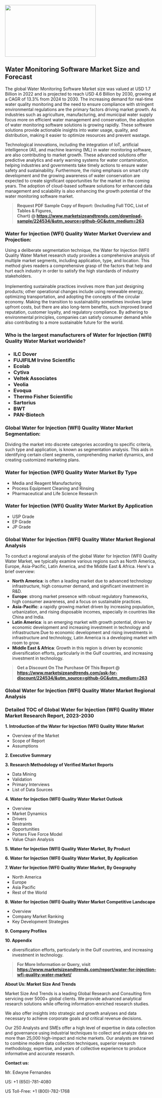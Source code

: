 <p><img class="alignnone size-medium wp-image-20088" src="https://ffe5etoiles.com/wp-content/uploads/2024/12/MST1-300x171.png" alt="" width="300" height="171" /></p><h2>Water Monitoring Software Market Size and Forecast</h2><p>The global Water Monitoring Software Market size was valued at USD 1.7 Billion in 2022 and is projected to reach USD 4.6 Billion by 2030, growing at a CAGR of 13.3% from 2024 to 2030. The increasing demand for real-time water quality monitoring and the need to ensure compliance with stringent environmental regulations are the primary factors driving market growth. As industries such as agriculture, manufacturing, and municipal water supply focus more on efficient water management and conservation, the adoption of water monitoring software solutions is growing rapidly. These software solutions provide actionable insights into water usage, quality, and distribution, making it easier to optimize resources and prevent wastage.</p><p>Technological innovations, including the integration of IoT, artificial intelligence (AI), and machine learning (ML) in water monitoring software, are also contributing to market growth. These advanced solutions offer predictive analytics and early warning systems for water contamination, helping industries and governments take timely actions to ensure water safety and sustainability. Furthermore, the rising emphasis on smart city development and the growing awareness of water conservation are expected to create significant opportunities for the market in the coming years. The adoption of cloud-based software solutions for enhanced data management and scalability is also enhancing the growth potential of the water monitoring software market.</p></p><blockquote id="" class=""><strong>Request PDF Sample Copy of Report: (Including Full TOC, List of Tables &amp; Figures, Chart)&nbsp;@&nbsp;<strong><a href="https://www.marketsizeandtrends.com/download-sample/224534/&utm_source=github-GC&utm_medium=263" target="_blank">https://www.marketsizeandtrends.com/download-sample/224534/&utm_source=github-GC&utm_medium=263</a></strong></strong></blockquote><h3 id="" class="">Water for Injection (WFI) Quality Water Market&nbsp;Overview and Projection:</h3><p id="" class="">Using a deliberate segmentation technique, the Water for Injection (WFI) Quality Water Market research study provides a comprehensive analysis of multiple market segments, including application, type, and location. This method gives readers a comprehensive grasp of the factors that help and hurt each industry in order to satisfy the high standards of industry stakeholders. <br /> <br />Implementing sustainable practices involves more than just designing products; other operational changes include using renewable energy, optimizing transportation, and adopting the concepts of the circular economy. Making the transition to sustainability sometimes involves large upfront costs, but there are also long-term benefits, such improved brand reputation, customer loyalty, and regulatory compliance. By adhering to environmental principles, companies can satisfy consumer demand while also contributing to a more sustainable future for the world.</p><h3 id="" class="">Who is the largest manufacturers of&nbsp;Water for Injection (WFI) Quality Water Market worldwide?</h3><h3 class=""><p><ul><li>ILC Dover </li><li> FUJIFILM Irvine Scientific </li><li> Ecolab </li><li> Cytiva </li><li> Veltek Associates </li><li> Veolia </li><li> Evoqua </li><li> Thermo Fisher Scientific </li><li> Sartorius </li><li> BWT </li><li> PAN-Biotech</li></ul></p></h3><h3 id="" class="">Global&nbsp;Water for Injection (WFI) Quality Water Market Segmentation:</h3><p id="" class="">Dividing the market into discrete categories according to specific criteria, such type and application, is known as segmentation analysis. This aids in identifying certain client segments, comprehending market dynamics, and creating customized marketing plans.</p><h3 id="" class="">Water for Injection (WFI) Quality Water Market&nbsp;By Type</h3><p><p><ul><li>Media and Reagent Manufacturing</li><li> Process Equipment Cleaning and Rinsing</li><li> Pharmaceutical and Life Science Research</p></li></ul></p></p><h3 id="" class="">Water for Injection (WFI) Quality Water Market&nbsp;By Application</h3><p class=""><p><ul><li>USP Grade</li><li> EP Grade</li><li> JP Grade</li></ul></p></p><h3 id="" class="">Global Water for Injection (WFI) Quality Water Market Regional Analysis</h3><p id="" class="">To conduct a regional analysis of the global Water for Injection (WFI) Quality Water Market, we typically examine various regions such as North America, Europe, Asia-Pacific, Latin America, and the Middle East &amp; Africa. Here's a brief overview:</p><ul><li><strong>North America</strong>: is often a leading market due to advanced technology infrastructure, high consumer demand, and significant investment in R&amp;D.</li><li><strong>Europe</strong>: strong market presence with robust regulatory frameworks, high consumer awareness, and a focus on sustainable practices.</li><li><strong>Asia-Pacific</strong>: a rapidly growing market driven by increasing population, urbanization, and rising disposable incomes, especially in countries like China and India.</li><li><strong>Latin America</strong>: is an emerging market with growth potential, driven by economic development and increasing investment in technology and infrastructure.Due to economic development and rising investments in infrastructure and technology, Latin America is a developing market with room to grow.</li><li><strong>Middle East &amp; Africa</strong>: Growth in this region is driven by economic diversification efforts, particularly in the Gulf countries, and increasing investment in technology.</li></ul><blockquote id="" class=""><strong>Get a Discount On The Purchase Of This Report @ <strong><a href="https://www.marketsizeandtrends.com/ask-for-discount/224534/&utm_source=github-GC&utm_medium=263" target="_blank">https://www.marketsizeandtrends.com/ask-for-discount/224534/&utm_source=github-GC&utm_medium=263</a></strong></strong></blockquote><h3 id="" class="">Global Water for Injection (WFI) Quality Water Market Regional Analysis</h3><h3 id="" class="">Detailed TOC of Global Water for Injection (WFI) Quality Water Market Research Report, 2023-2030</h3><p id="" class=""><strong>1. Introduction of the Water for Injection (WFI) Quality Water Market</strong></p><ul><li>Overview of the Market</li><li>Scope of Report</li><li>Assumptions</li></ul><p id="" class=""><strong>2. Executive Summary</strong></p><p id="" class=""><strong>3. Research Methodology of Verified Market Reports</strong></p><ul><li>Data Mining</li><li>Validation</li><li>Primary Interviews</li><li>List of Data Sources</li></ul><p id="" class=""><strong>4. Water for Injection (WFI) Quality Water Market Outlook</strong></p><ul><li>Overview</li><li>Market Dynamics</li><li>Drivers</li><li>Restraints</li><li>Opportunities</li><li>Porters Five Force Model</li><li>Value Chain Analysis</li></ul><p id="" class=""><strong>5. Water for Injection (WFI) Quality Water Market, By Product</strong></p><p id="" class=""><strong>6. Water for Injection (WFI) Quality Water Market, By Application</strong></p><p id="" class=""><strong>7. Water for Injection (WFI) Quality Water Market, By Geography</strong></p><ul><li>North America</li><li>Europe</li><li>Asia Pacific</li><li>Rest of the World</li></ul><p id="" class=""><strong>8. Water for Injection (WFI) Quality Water Market Competitive Landscape</strong></p><ul><li>Overview</li><li>Company Market Ranking</li><li>Key Development Strategies</li></ul><p id="" class=""><strong>9. Company Profiles</strong></p><p id="" class=""><strong>10. Appendix</strong></p><ul><li>diversification efforts, particularly in the Gulf countries, and increasing investment in technology.</li></ul><blockquote id="" class=""><strong>For More Information or Query, visit <strong><strong><a href="https://www.marketsizeandtrends.com/report/water-for-injection-wfi-quality-water-market/" target="_blank">https://www.marketsizeandtrends.com/report/water-for-injection-wfi-quality-water-market/</a></strong></strong></strong></blockquote><p id="" class=""><strong>About Us: Market Size And Trends</strong></p><p id="" class="">Market Size And Trends is a leading Global Research and Consulting firm servicing over 5000+ global clients. We provide advanced analytical research solutions while offering information-enriched research studies.</p><p id="" class="">We also offer insights into strategic and growth analyses and data necessary to achieve corporate goals and critical revenue decisions.</p><p id="" class="">Our 250 Analysts and SMEs offer a high level of expertise in data collection and governance using industrial techniques to collect and analyze data on more than 25,000 high-impact and niche markets. Our analysts are trained to combine modern data collection techniques, superior research methodology, expertise, and years of collective experience to produce informative and accurate research.</p><p id="" class=""><strong>Contact us:</strong></p><p id="" class="">Mr. Edwyne Fernandes</p><p id="" class="">US: +1 (650)-781-4080</p><p id="" class="">US Toll-Free: +1 (800)-782-1768</p>
